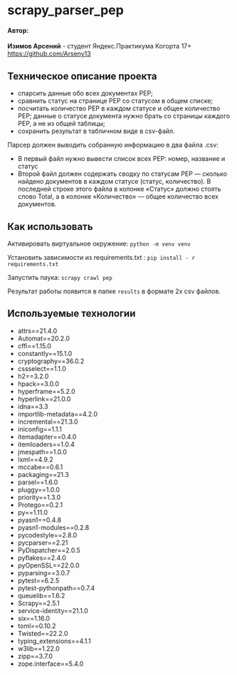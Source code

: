# scrapy_parser_pep

<h4>Автор:</h4>

**Изимов Арсений**  - студент Яндекс.Практикума Когорта 17+
https://github.com/Arseny13

<h2>Техническое описание проекта</h2>

-   спарсить данные обо всех документах PEP;
-   сравнить статус на странице PEP со статусом в общем списке;
-   посчитать количество PEP в каждом статусе и общее количество PEP; данные о статусе документа нужно брать со страницы каждого PEP, а не из общей таблицы;
-   сохранить результат в табличном виде в csv-файл.

Парсер должен выводить собранную информацию в два файла .csv:

-   В первый файл нужно вывести список всех PEP: номер, название и статус
-   Второй файл должен содержать сводку по статусам PEP — сколько найдено документов в каждом статусе (статус, количество). В последней строке этого файла в колонке «Статус» должно стоять слово Total, а в колонке «Количество» — общее количество всех документов.


<h2>Как использовать</h2>

Активировать виртуальное окружение: `python -m venv venv`

Установить зависимости из requirements.txt : `pip install - r requirements.txt`

Запустить паука: `scrapy crawl pep`

Результат работы появится в папке `results` в формате 2х csv файлов.

<h2>Используемые технологии</h2>

- attrs==21.4.0
- Automat==20.2.0
- cffi==1.15.0
- constantly==15.1.0
- cryptography==36.0.2
- cssselect==1.1.0
- h2==3.2.0
- hpack==3.0.0
- hyperframe==5.2.0
- hyperlink==21.0.0
- idna==3.3
- importlib-metadata==4.2.0
- incremental==21.3.0
- iniconfig==1.1.1
- itemadapter==0.4.0
- itemloaders==1.0.4
- jmespath==1.0.0
- lxml==4.9.2
- mccabe==0.6.1
- packaging==21.3
- parsel==1.6.0
- pluggy==1.0.0
- priority==1.3.0
- Protego==0.2.1
- py==1.11.0
- pyasn1==0.4.8
- pyasn1-modules==0.2.8
- pycodestyle==2.8.0
- pycparser==2.21
- PyDispatcher==2.0.5
- pyflakes==2.4.0
- pyOpenSSL==22.0.0
- pyparsing==3.0.7
- pytest==6.2.5
- pytest-pythonpath==0.7.4
- queuelib==1.6.2
- Scrapy==2.5.1
- service-identity==21.1.0
- six==1.16.0
- toml==0.10.2
- Twisted==22.2.0
- typing_extensions==4.1.1
- w3lib==1.22.0
- zipp==3.7.0
- zope.interface==5.4.0
